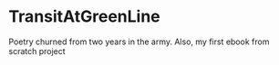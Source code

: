 # TransitAtGreenLine
Poetry churned from two years in the army. Also, my first ebook from scratch project
